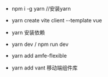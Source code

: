 - npm i -g yarn //安装yarn
- yarn create vite client --template vue

- yarn 安装依赖
- yarn dev  /  npm run dev

- yarn add amfe-flexible  

- yarn add vant 移动端组件库
